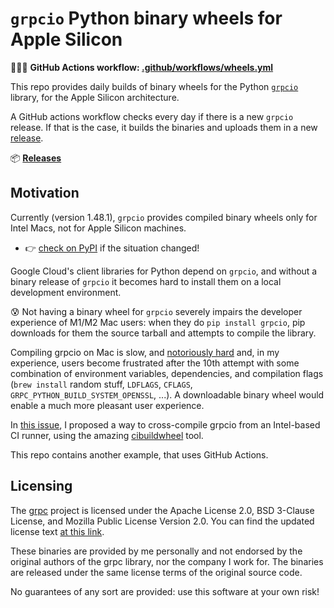 # `grpcio` Python binary wheels for Apple Silicon

👩🏻‍💻 **GitHub Actions workflow: [.github/workflows/wheels.yml](.github/workflows/wheels.yml)**

This repo provides daily builds of binary wheels for the Python [`grpcio`](https://github.com/grpc/grpc/tree/master/src/python/grpcio) library, for the Apple Silicon architecture.

A GitHub actions workflow checks every day if there is a new `grpcio` release. If that is the case, it builds the binaries and uploads them in a new [release](https://github.com/pietrodn/grpcio-mac-arm-build/releases).

📦 **[Releases](https://github.com/pietrodn/grpcio-mac-arm-build/releases)**

## Motivation

Currently (version 1.48.1), `grpcio` provides compiled binary wheels only for Intel Macs, not for Apple Silicon machines.
* 👉 [check on PyPI](https://pypi.org/project/grpcio/#files) if the situation changed!

Google Cloud's client libraries for Python depend on `grpcio`, and without a binary release of `grpcio` it becomes hard to install them on a local development environment.

😰 Not having a binary wheel for `grpcio` severely impairs the developer experience of M1/M2 Mac users: when they do `pip install grpcio`, pip downloads for them the source tarball and attempts to compile the library.

Compiling grpcio on Mac is slow, and [notoriously hard](https://github.com/grpc/grpc/issues/25082) and, in my experience, users become frustrated after the 10th attempt with some combination of environment variables, dependencies, and compilation flags (`brew install` random stuff, `LDFLAGS`, `CFLAGS`, `GRPC_PYTHON_BUILD_SYSTEM_OPENSSL`, ...). A downloadable binary wheel would enable a much more pleasant user experience.

In [this issue](https://github.com/grpc/grpc/issues/29262), I proposed a way to cross-compile grpcio from an Intel-based CI runner, using the amazing [cibuildwheel](https://github.com/pypa/cibuildwheel) tool.

This repo contains another example, that uses GitHub Actions.


## Licensing

The [grpc](https://github.com/grpc/grpc/blob/master/LICENSE) project is licensed under the Apache License 2.0, BSD 3-Clause License, and Mozilla Public License Version 2.0. You can find the updated license text [at this link](https://github.com/grpc/grpc/blob/master/LICENSE).

These binaries are provided by me personally and not endorsed by the original authors of the grpc library, nor the company I work for.
The binaries are released under the same license terms of the original source code.

No guarantees of any sort are provided: use this software at your own risk!
